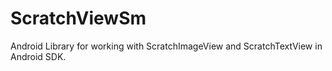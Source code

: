 # ScratchViewSm
Android Library for working with ScratchImageView and ScratchTextView in Android SDK.
